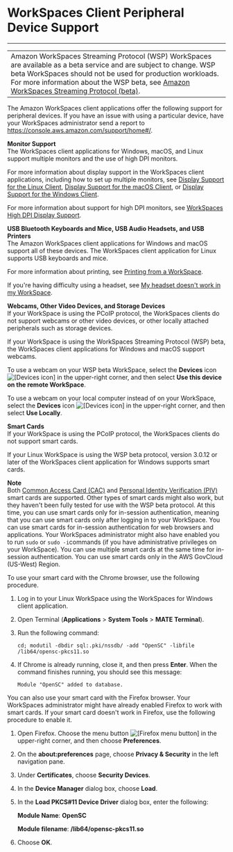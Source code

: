 # WorkSpaces Client Peripheral Device Support<a name="peripheral_devices"></a>


****  

|  | 
| --- |
| Amazon WorkSpaces Streaming Protocol \(WSP\) WorkSpaces are available as a beta service and are subject to change\. WSP beta WorkSpaces should not be used for production workloads\. For more information about the WSP beta, see [Amazon WorkSpaces Streaming Protocol \(beta\)](http://aws.amazon.com/workspaces/wsp/)\. | 

The Amazon WorkSpaces client applications offer the following support for peripheral devices\. If you have an issue with using a particular device, have your WorkSpaces administrator send a report to [https://console\.aws\.amazon\.com/support/home\#/](https://console.aws.amazon.com/support/home#/)\.

**Monitor Support**  
The WorkSpaces client applications for Windows, macOS, and Linux support multiple monitors and the use of high DPI monitors\.

For more information about display support in the WorkSpaces client applications, including how to set up multiple monitors, see [ Display Support for the Linux Client](amazon-workspaces-linux-client.md#linux-display-support), [Display Support for the macOS Client](amazon-workspaces-osx-client.md#osx-display-support), or [Display Support for the Windows Client](amazon-workspaces-windows-client.md#windows-display-support)\.

For more information about support for high DPI monitors, see [WorkSpaces High DPI Display Support](high_dpi_support.md)\.

**USB Bluetooth Keyboards and Mice, USB Audio Headsets, and USB Printers**  
The Amazon WorkSpaces client applications for Windows and macOS support all of these devices\. The WorkSpaces client application for Linux supports USB keyboards and mice\. 

For more information about printing, see [Printing from a WorkSpace](printing.md)\. 

If you're having difficulty using a headset, see [My headset doesn't work in my WorkSpace](client_troubleshooting.md#headset_problems)\.

**Webcams, Other Video Devices, and Storage Devices**  
If your WorkSpace is using the PCoIP protocol, the WorkSpaces clients do not support webcams or other video devices, or other locally attached peripherals such as storage devices\.

If your WorkSpace is using the WorkSpaces Streaming Protocol \(WSP\) beta, the WorkSpaces client applications for Windows and macOS support webcams\.

To use a webcam on your WSP beta WorkSpace, select the **Devices** icon ![\[Devices icon\]](http://docs.aws.amazon.com/workspaces/latest/userguide/images/devices-icon.png) in the upper\-right corner, and then select **Use this device on the remote WorkSpace**\. 

To use a webcam on your local computer instead of on your WorkSpace, select the **Devices** icon ![\[Devices icon\]](http://docs.aws.amazon.com/workspaces/latest/userguide/images/devices-icon.png) in the upper\-right corner, and then select **Use Locally**\. 

**Smart Cards**  
If your WorkSpace is using the PCoIP protocol, the WorkSpaces clients do not support smart cards\. 

If your Linux WorkSpace is using the WSP beta protocol, version 3\.0\.12 or later of the WorkSpaces client application for Windows supports smart cards\.

**Note**  
Both [Common Access Card \(CAC\)](https://www.cac.mil/Common-Access-Card) and [Personal Identity Verification \(PIV\)](https://piv.idmanagement.gov/) smart cards are supported\. Other types of smart cards might also work, but they haven't been fully tested for use with the WSP beta protocol\.
At this time, you can use smart cards only for in\-session authentication, meaning that you can use smart cards only after logging in to your WorkSpace\. You can use smart cards for in\-session authentication for web browsers and applications\. Your WorkSpaces administrator might also have enabled you to run `sudo` or `sudo -i`commands \(if you have administrative privileges on your WorkSpace\)\.
You can use multiple smart cards at the same time for in\-session authentication\.
You can use smart cards only in the AWS GovCloud \(US\-West\) Region\.

To use your smart card with the Chrome browser, use the following procedure\.

1. Log in to your Linux WorkSpace using the WorkSpaces for Windows client application\. 

1. Open Terminal \(**Applications** > **System Tools** > **MATE Terminal**\)\.

1. Run the following command:

   ```
   cd; modutil -dbdir sql:.pki/nssdb/ -add "OpenSC" -libfile /lib64/opensc-pkcs11.so
   ```

1. If Chrome is already running, close it, and then press **Enter**\. When the command finishes running, you should see this message: 

   `Module "OpenSC" added to database.`

You can also use your smart card with the Firefox browser\. Your WorkSpaces administrator might have already enabled Firefox to work with smart cards\. If your smart card doesn't work in Firefox, use the following procedure to enable it\.

1. Open Firefox\. Choose the menu button ![\[Firefox menu button\]](http://docs.aws.amazon.com/workspaces/latest/userguide/images/firefox-menu-button.png) in the upper\-right corner, and then choose **Preferences**\. 

1. On the **about:preferences** page, choose **Privacy & Security** in the left navigation pane\.

1. Under **Certificates**, choose **Security Devices**\.

1. In the **Device Manager** dialog box, choose **Load**\. 

1. In the **Load PKCS\#11 Device Driver** dialog box, enter the following:

   **Module Name**: **OpenSC**

   **Module filename**: **/lib64/opensc\-pkcs11\.so**

1. Choose **OK**\. 